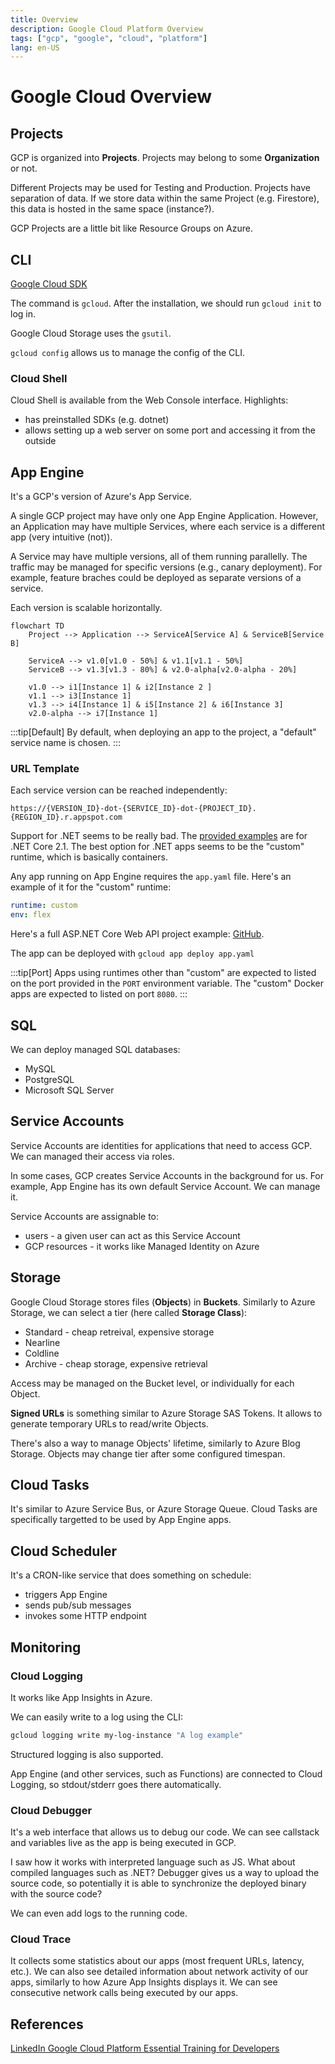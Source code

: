 ```yaml
---
title: Overview
description: Google Cloud Platform Overview
tags: ["gcp", "google", "cloud", "platform"]
lang: en-US
---
```


# Google Cloud Overview

## Projects

GCP is organized into **Projects**. Projects may belong to some **Organization**
or not.

Different Projects may be used for Testing and Production. Projects have
separation of data. If we store data within the same Project (e.g. Firestore),
this data is hosted in the same space (instance?).

GCP Projects are a little bit like Resource Groups on Azure.

## CLI

[Google Cloud SDK](https://cloud.google.com/sdk/docs/install-sdk)

The command is `gcloud`. After the installation, we should run `gcloud init` to
log in.

Google Cloud Storage uses the `gsutil`.

`gcloud config` allows us to manage the config of the CLI.

### Cloud Shell

Cloud Shell is available from the Web Console interface. Highlights:

- has preinstalled SDKs (e.g. dotnet)
- allows setting up a web server on some port and accessing it from the outside

## App Engine

It's a GCP's version of Azure's App Service.

A single GCP project may have only one App Engine Application. However, an
Application may have multiple Services, where each service is a different app
(very intuitive (not)).

A Service may have multiple versions, all of them running parallelly. The
traffic may be managed for specific versions (e.g., canary deployment). For
example, feature braches could be deployed as separate versions of a service.

Each version is scalable horizontally.

```mermaid
flowchart TD
    Project --> Application --> ServiceA[Service A] & ServiceB[Service B]

    ServiceA --> v1.0[v1.0 - 50%] & v1.1[v1.1 - 50%]
    ServiceB --> v1.3[v1.3 - 80%] & v2.0-alpha[v2.0-alpha - 20%]

    v1.0 --> i1[Instance 1] & i2[Instance 2 ]
    v1.1 --> i3[Instance 1]
    v1.3 --> i4[Instance 1] & i5[Instance 2] & i6[Instance 3]
    v2.0-alpha --> i7[Instance 1]
```

:::tip[Default]
By default, when deploying an app to the project, a "default" service name is
chosen.
:::

### URL Template

Each service version can be reached independently:

```
https://{VERSION_ID}-dot-{SERVICE_ID}-dot-{PROJECT_ID}.{REGION_ID}.r.appspot.com
```

Support for .NET seems to be really bad. The [provided
examples](https://github.com/GoogleCloudPlatform/dotnet-docs-samples) are for
.NET Core 2.1. The best option for .NET apps seems to be the "custom" runtime,
which is basically containers.

Any app running on App Engine requires the `app.yaml` file. Here's an example of
it for the "custom" runtime:

```yaml
runtime: custom
env: flex
```

Here's a full ASP.NET Core Web API project example:
[GitHub](https://github.com/marcinjahn/gcp-dotnet-example).

The app can be deployed with `gcloud app deploy app.yaml`

:::tip[Port]
Apps using runtimes other than "custom" are expected to listed on the port
provided in the `PORT` environment variable. The "custom" Docker apps are
expected to listed on port `8080`.
:::

## SQL

We can deploy managed SQL databases:

- MySQL
- PostgreSQL
- Microsoft SQL Server

## Service Accounts

Service Accounts are identities for applications that need to access GCP. We can
managed their access via roles.

In some cases, GCP creates Service Accounts in the background for us. For
example, App Engine has its own default Service Account. We can manage it.

Service Accounts are assignable to:

- users - a given user can act as this Service Account
- GCP resources - it works like Managed Identity on Azure

## Storage

Google Cloud Storage stores files (**Objects**) in **Buckets**. Similarly to
Azure Storage, we can select a tier (here called **Storage Class**):

- Standard - cheap retreival, expensive storage
- Nearline
- Coldline
- Archive - cheap storage, expensive retrieval

Access may be managed on the Bucket level, or individually for each Object.

**Signed URLs** is something similar to Azure Storage SAS Tokens. It allows to
generate temporary URLs to read/write Objects.

There's also a way to manage Objects' lifetime, similarly to Azure Blog Storage.
Objects may change tier after some configured timespan.

## Cloud Tasks

It's similar to Azure Service Bus, or Azure Storage Queue. Cloud Tasks are
specifically targetted to be used by App Engine apps.

## Cloud Scheduler

It's a CRON-like service that does something on schedule:

- triggers App Engine
- sends pub/sub messages
- invokes some HTTP endpoint

## Monitoring

### Cloud Logging

It works like App Insights in Azure.

We can easily write to a log using the CLI:

```sh
gcloud logging write my-log-instance "A log example"
```

Structured logging is also supported.

App Engine (and other services, such as Functions) are connected to Cloud
Logging, so stdout/stderr goes there automatically.

### Cloud Debugger

It's a web interface that allows us to debug our code. We can see callstack and
variables live as the app is being executed in GCP.

I saw how it works with interpreted language such as JS. What about compiled
languages such as .NET? Debugger gives us a way to upload the source code, so
potentially it is able to synchronize the deployed binary with the source code?

We can even add logs to the running code.

### Cloud Trace

It collects some statistics about our apps (most frequent URLs, latency, etc.).
We can also see detailed information about network activity of our apps,
similarly to how Azure App Insights displays it. We can see consecutive network
calls being executed by our apps.

## References

[LinkedIn Google Cloud Platform Essential Training for
Developers](https://www.linkedin.com/learning/google-cloud-platform-gcp-essential-training-for-developers)